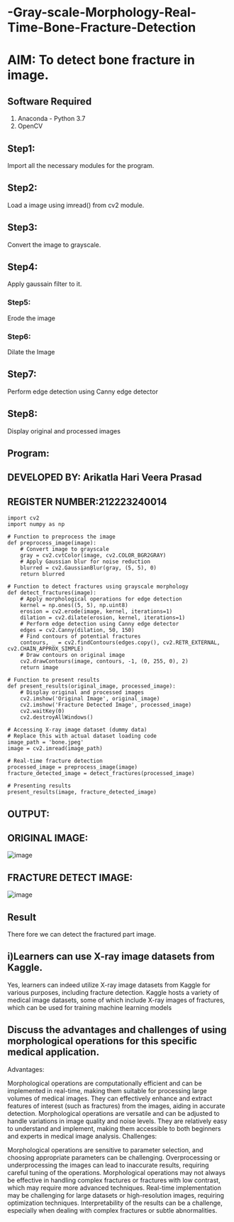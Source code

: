 # -Gray-scale-Morphology-Real-Time-Bone-Fracture-Detection
# AIM: To detect bone fracture in image.
## Software Required
1. Anaconda - Python 3.7
2. OpenCV
## Step1:
Import all the necessary modules for the program.

## Step2:
Load a image using imread() from cv2 module.

## Step3:
Convert the image to grayscale.
## Step4:
Apply gaussain filter to it.
### Step5:
Erode the image
### Step6:
Dilate the Image
## Step7:
Perform edge detection using Canny edge detector
## Step8:
Display original and processed images
## Program:
## DEVELOPED BY: Arikatla Hari Veera Prasad
## REGISTER NUMBER:212223240014
```
import cv2
import numpy as np

# Function to preprocess the image
def preprocess_image(image):
    # Convert image to grayscale
    gray = cv2.cvtColor(image, cv2.COLOR_BGR2GRAY)
    # Apply Gaussian blur for noise reduction
    blurred = cv2.GaussianBlur(gray, (5, 5), 0)
    return blurred

# Function to detect fractures using grayscale morphology
def detect_fractures(image):
    # Apply morphological operations for edge detection
    kernel = np.ones((5, 5), np.uint8)
    erosion = cv2.erode(image, kernel, iterations=1)
    dilation = cv2.dilate(erosion, kernel, iterations=1)
    # Perform edge detection using Canny edge detector
    edges = cv2.Canny(dilation, 50, 150)
    # Find contours of potential fractures
    contours, _ = cv2.findContours(edges.copy(), cv2.RETR_EXTERNAL, cv2.CHAIN_APPROX_SIMPLE)
    # Draw contours on original image
    cv2.drawContours(image, contours, -1, (0, 255, 0), 2)
    return image

# Function to present results
def present_results(original_image, processed_image):
    # Display original and processed images
    cv2.imshow('Original Image', original_image)
    cv2.imshow('Fracture Detected Image', processed_image)
    cv2.waitKey(0)
    cv2.destroyAllWindows()

# Accessing X-ray image dataset (dummy data)
# Replace this with actual dataset loading code
image_path = 'bone.jpeg'
image = cv2.imread(image_path)

# Real-time fracture detection
processed_image = preprocess_image(image)
fracture_detected_image = detect_fractures(processed_image)

# Presenting results
present_results(image, fracture_detected_image)
```
## OUTPUT:
## ORIGINAL IMAGE:
![image](https://github.com/Hariveeraprasad-2006/-Gray-scale-Morphology-Real-Time-Bone-Fracture-Detection/assets/145049988/1ea8223f-7d42-4803-8fa2-4310e8695a6f)
## FRACTURE DETECT IMAGE:
![image](https://github.com/Hariveeraprasad-2006/-Gray-scale-Morphology-Real-Time-Bone-Fracture-Detection/assets/145049988/2bd861e6-bbe2-4ef9-8e0e-6e6602282e3b)
## Result
There fore we can detect the fractured part image.

## i)Learners  can use X-ray image datasets from Kaggle.
 Yes, learners can indeed utilize X-ray image datasets from Kaggle for various purposes, including fracture detection. Kaggle hosts a variety of medical image datasets, some of which include X-ray images of fractures, which can be used for training machine learning models
 ## Discuss the advantages and challenges of using morphological operations for this specific medical application.
 Advantages:

Morphological operations are computationally efficient and can be implemented in real-time, making them suitable for processing large volumes of medical images.
They can effectively enhance and extract features of interest (such as fractures) from the images, aiding in accurate detection.
Morphological operations are versatile and can be adjusted to handle variations in image quality and noise levels.
They are relatively easy to understand and implement, making them accessible to both beginners and experts in medical image analysis.
Challenges:

Morphological operations are sensitive to parameter selection, and choosing appropriate parameters can be challenging.
Overprocessing or underprocessing the images can lead to inaccurate results, requiring careful tuning of the operations.
Morphological operations may not always be effective in handling complex fractures or fractures with low contrast, which may require more advanced techniques.
Real-time implementation may be challenging for large datasets or high-resolution images, requiring optimization techniques.
Interpretability of the results can be a challenge, especially when dealing with complex fractures or subtle abnormalities.
